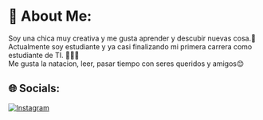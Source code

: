 # 💫 About Me:
Soy una chica muy creativa y me gusta aprender y descubir nuevas cosa.🦋
<br>Actualmente soy estudiante y ya casi finalizando mi primera carrera como estudiante de TI. 👨🏻‍💻
<br> Me gusta la natacion, leer, pasar tiempo con seres queridos y amigos😊

## 🌐 Socials:
[![Instagram](https://img.shields.io/badge/Instagram-%23E4405F.svg?logo=Instagram&logoColor=white)](https://instagram.com/gene.1708quiros/) 
